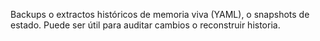 Backups o extractos históricos de memoria viva (YAML), o snapshots de estado.
Puede ser útil para auditar cambios o reconstruir historia.
